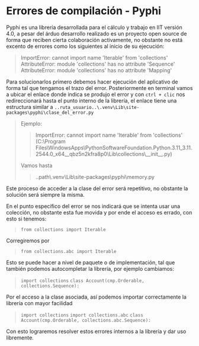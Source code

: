 # Errores de compilación - Pyphi

Pyphi es una librería desarrollada para el cálculo y trabajo en IIT versión 4.0, a pesar del árduo desarrollo realizado es un proyecto open source de forma que reciben cierta colaboración activamente, no obstante no está excento de errores como los siguientes al inicio de su ejecución:

> ImportError: cannot import name 'Iterable' from 'collections'
> AttributeError: module 'collections' has no attribute 'Sequence'
> AttributeError: module 'collections' has no attribute 'Mapping'

Para solucionarlos primero debemos hacer ejecución del aplicativo de forma tal que tengamos el trazo del error.
Posteriormente en terminal vamos a ubicar el enlace donde indica se produjo el error y con `ctrl + clic` nos redireccionará hasta el punto interno de la librería, el enlace tiene una estructura similar a `..ruta_usuario..\.venv\Lib\site-packages\pyphi\clase_del_error.py`

> Ejemplo:
>> ImportError: cannot import name 'Iterable' from 'collections' (C:\\Program Files\\WindowsApps\\PythonSoftwareFoundation.Python.3.11_3.11.2544.0_x64__qbz5n2kfra8p0\\Lib\\collections\\_\_init__.py)
>
> Vamos hasta
> > ..path\\.venv\\Lib\\site-packages\\pyphi\\memory.py

Este proceso de acceder a la clase del error será repetitivo, no obstante la solución será siempre la misma.

En el punto específico del error se nos indicará que se intenta usar una colección, no obstante esta fue movida y por ende el acceso es errado, con esto si tenemos:

> `from collections import Iterable`

Corregiremos por 
> `from collections.abc import Iterable`

Esto se puede hacer a nivel de paquete o de implementación, tal que también podemos autocompletar la librería, por ejemplo cambiamos:

> `import collections`
> `class Account(cmp.Orderable, collections.Sequence):`

Por el acceso a la clase asociada, así podemos importar correctamente la librería con mayor facilidad 

> `import collections`
> `import collections.abc`
> `class Account(cmp.Orderable, collections.abc.Sequence):`

Con esto lograremos resolver estos errores internos a la librería y dar uso libremente.
